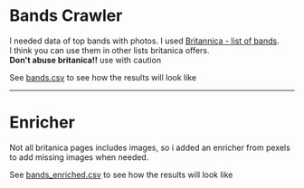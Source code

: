 Bands Crawler
=============

I needed data of top bands with photos.
I used [Britannica - list of bands](https://www.britannica.com/topic/list-of-bands-2026814).  
I think you can use them in other lists britanica offers.  
**Don't abuse britanica!!** use with caution
  
See [bands.csv](bands.csv) to see how the results will look like

----
Enricher
========
Not all britanica pages includes images, so i added an enricher from pexels to add missing images when needed.
  
See [bands_enriched.csv](bands_enriched.csv) to see how the results will look like

